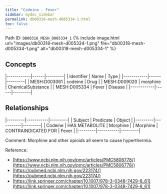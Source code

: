 ```yaml
---
title: "Codeine - Fever"
sidebar: mydoc_sidebar
permalink: db00318-mesh-d005334-1.html
toc: false 
---
```



Path ID: `DB00318_MESH_D005334_1`
{% include image.html url="images/db00318-mesh-d005334-1.png" file="db00318-mesh-d005334-1.png" alt="db00318-mesh-d005334-1" %}

## Concepts

|------------|------|---------|
| Identifier | Name | Type    |
|------------|------|---------|
| MESH:D003061 | codeine | Drug |
| MESH:D009020 | morphine | ChemicalSubstance |
| MESH:D005334 | Fever | Disease |
|------------|------|---------|

## Relationships

|---------|-----------|---------|
| Subject | Predicate | Object  |
|---------|-----------|---------|
| Codeine | HAS METABOLITE | Morphine |
| Morphine | CONTRAINDICATED FOR | Fever |
|---------|-----------|---------|

Comment: Morphine and other opioids all seem to cause hyperthermia.

Reference: 
  - [https://www.ncbi.nlm.nih.gov/pmc/articles/PMC5806778/](https://www.ncbi.nlm.nih.gov/pmc/articles/PMC5806778/)
  - [https://pubmed.ncbi.nlm.nih.gov/223174/](https://pubmed.ncbi.nlm.nih.gov/223174/)
  - [https://link.springer.com/chapter/10.1007/978-3-0348-7429-8_61](https://link.springer.com/chapter/10.1007/978-3-0348-7429-8_61)

